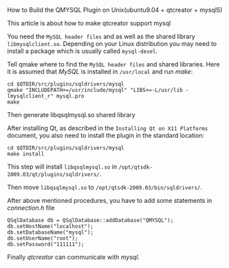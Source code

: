 How to Build the QMYSQL Plugin on Unix(ubuntu9.04 + qtcreator + mysql5)

This article is about how to make qtcreator support mysql

You need the `MySQL header files` and as well as the shared library
`libmysqlclient.so`. Depending on your Linux distribution you may need to 
install a package which is usually called `mysql-devel`.

Tell qmake where to find the `MySQL header files` and shared libraries. Here 
it is assumed that _MySQL_ is installed in `/usr/local` and run _make_:

    cd $QTDIR/src/plugins/sqldrivers/mysql
    qmake "INCLUDEPATH+=/usr/include/mysql" "LIBS+=-L/usr/lib -lmysqlclient_r" mysql.pro
    make

Then generate libqsqlmysql.so shared library

After installing Qt, as described in the `Installing Qt on X11 Platforms` document, 
you also need to install the plugin in the standard location:

    cd $QTDIR/src/plugins/sqldrivers/mysql
    make install

This step will install `libqsqlmysql.so` in
`/opt/qtsdk-2009.03/qt/plugins/sqldrivers/`.

Then move `libqsqlmysql.so` to `/opt/qtsdk-2009.03/bin/sqldrivers/`.

After above mentioned procedures, you have to add some statements in
_connection.h_ file
    
    QSqlDatabase db = QSqlDatabase::addDatabase("QMYSQL");
    db.setHostName("localhost");
    db.setDatabaseName("mysql");
    db.setUserName("root");
    db.setPassword("111111");

Finally _qtcreator_ can communicate with _mysql_.
